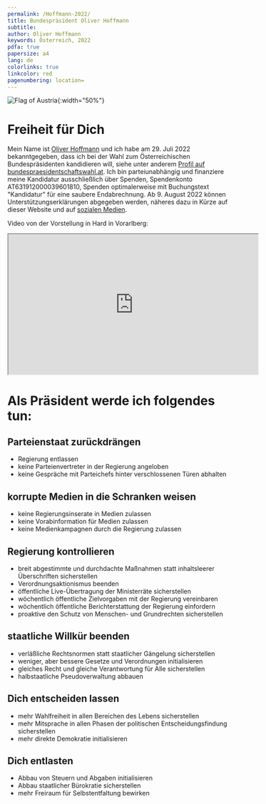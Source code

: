 ```yaml
---
permalink: /Hoffmann-2022/
title: Bundespräsident Oliver Hoffmann
subtitle: 
author: Oliver Hoffmann
keywords: Österreich, 2022
pdfa: true
papersize: a4
lang: de
colorlinks: true
linkcolor: red
pagenumbering: location=
---
```


![Flag of Austria](https://res.cloudinary.com/ontore/image/upload/ar_5:3,c_scale,f_auto,fl_any_format,q_auto,w_520/v1658980446/2022-07-28-Fahne-%C3%96sterreich_mjs3x2.svg){:width="50%"}

# Freiheit für Dich

Mein Name ist [Oliver Hoffmann](/ueber) und ich habe am 29. Juli 2022 bekanntgegeben,
dass ich bei der Wahl zum Österreichischen Bundespräsidenten kandidieren will,
siehe unter anderem [Profil auf bundespraesidentschaftswahl.at](http://www.bundespraesidentschaftswahl.at/oliver-hoffmann.html).
Ich bin parteiunabhängig und finanziere meine Kandidatur ausschließlich über Spenden,
Spendenkonto AT631912000039601810,
Spenden optimalerweise mit Buchungstext "Kandidatur" für eine saubere Endabrechnung.
Ab 9. August 2022 können Unterstützungserklärungen abgegeben werden,
näheres dazu in Kürze auf dieser Website und auf [sozialen Medien](/verbinden).

Video von der Vorstellung in Hard in Vorarlberg:
  
<iframe width="560"
        height="315"
        src="https://www.youtube.com/embed/e4BsuyLv_88?start=6636"
        title="YouTube video player"
        frameborder="5"
        allow="accelerometer; autoplay; clipboard-write; encrypted-media; gyroscope; picture-in-picture"
        allowfullscreen>
</iframe>
  
# Als Präsident werde ich folgendes tun:

## Parteienstaat zurückdrängen

* Regierung entlassen
* keine Parteienvertreter in der Regierung angeloben
* keine Gespräche mit Parteichefs hinter verschlossenen Türen abhalten

## korrupte Medien in die Schranken weisen

* keine Regierungsinserate in Medien zulassen
* keine Vorabinformation für Medien zulassen
* keine Medienkampagnen durch die Regierung zulassen

## Regierung kontrollieren

* breit abgestimmte und durchdachte Maßnahmen statt inhaltsleerer Überschriften sicherstellen
* Verordnungsaktionismus beenden
* öffentliche Live-Übertragung der Ministerräte sicherstellen
* wöchentlich öffentliche Zielvorgaben mit der Regierung vereinbaren
* wöchentlich öffentliche Berichterstattung der Regierung einfordern
* proaktive den Schutz von Menschen- und Grundrechten sicherstellen

## staatliche Willkür beenden

* verläßliche Rechtsnormen statt staatlicher Gängelung sicherstellen
* weniger, aber bessere Gesetze und Verordnungen initialisieren
* gleiches Recht und gleiche Verantwortung für Alle sicherstellen
* halbstaatliche Pseudoverwaltung abbauen

## Dich entscheiden lassen

* mehr Wahlfreiheit in allen Bereichen des Lebens sicherstellen
* mehr Mitsprache in allen Phasen der politischen Entscheidungsfindung sicherstellen
* mehr direkte Demokratie initialisieren

## Dich entlasten

* Abbau von Steuern und Abgaben initialisieren
* Abbau staatlicher Bürokratie sicherstellen
* mehr Freiraum für Selbstentfaltung bewirken
